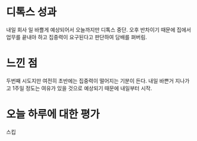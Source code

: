 # 디톡스 성과

내일 회사 일 바쁠게 예상되어서 오늘까지만 디톡스 중단. 오후 반차이기 때문에 집에서 업무를 끝내야 하고 집중력이 요구된다고 판단하여 담배를 펴버림.

# 느낀 점

두번째 시도지만 여전히 초반에는 집중력이 떨어지는 기분이 든다. 내일 바쁜거 지나가고 1주일 정도는 여유가 있을 것으로 예상되기 때문에 내일부터 시작.

# 오늘 하루에 대한 평가

스킵
